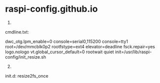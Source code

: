 # raspi-config.github.io

1)
cmdline.txt:

dwc_otg.lpm_enable=0 console=serial0,115200 console=tty1 root=/dev/mmcblk0p2 rootfstype=ext4 elevator=deadline fsck.repair=yes logo.nologo vt.global_cursor_default=0 rootwait quiet init=/usr/lib/raspi-config/init_resize.sh

2)
init.d:
resize2fs_once
